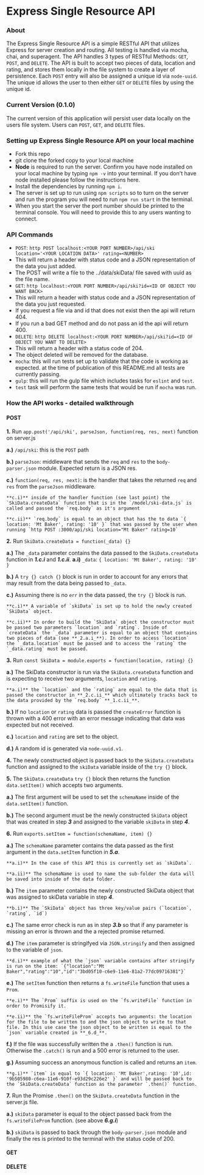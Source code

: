 # Express Single Resource API

### About
The Express Single Resource API is a simple RESTful API that utilizes Express for server creation and routing. All testing is handled via mocha, chai, and superagent. The API handles 3 types of RESTful Methods: `GET`, `POST`, and `DELETE`. The API is built to accept two pieces of data, location and rating, and stores them locally in the file system to create a layer of persistence. Each `POST` entry will also be assigned a unique id via `node-uuid`. The unique id allows the user to then either `GET` or `DELETE` files by using the unique id.

### Current Version (0.1.0)
The current version of this application will persist user data locally on the users file system. Users can `POST`, `GET`, and `DELETE` files.

### Setting up Express Single Resource API on your local machine
* Fork this repo
* git clone the forked copy to your local machine
* **Node** is required to run the server. Confirm you have node installed on your local machine by typing `npm -v` into your terminal. If you don't have node installed please follow the instructions here.
* Install the dependencies by running `npm i`.
* The server is set up to run using `npm scripts` so to turn on the server and run the program you will need to run `npm run start` in the terminal.
* When you start the server the port number should be printed to the terminal console. You will need to provide this to any users wanting to connect.

### API Commands
* `POST`: `http POST localhost:<YOUR PORT NUMBER>/api/ski location='<YOUR LOCATION DATA>' rating=<NUMBER>`
 * This will return a header with status code and a JSON representation of the data you just added.
 * The POST will write a file to the ../data/skiData/ file saved with uuid as the file name.
* `GET`: `http localhost:<YOUR PORT NUMBER>/api/ski?id=<ID OF OBJECT YOU WANT BACK>`
 * This will return a header with status code and a JSON representation of the data you just requested.
 * If you request a file via and id that does not exist then the api will return 404.
 * If you run a bad GET method and do not pass an id the api will return 400.
* `DELETE`: `http DELETE localhost:<YOUR PORT NUMBER>/api/ski?id=<ID OF OBJECT YOU WANT TO DELETE>`
 * This will return a header with a status code of 204.
 * The object deleted will be removed for the database.
* `mocha`: this will run tests set up to validate that the code is working as expected.
at the time of publication of this README.md all tests are currently passing.
* `gulp`: this will run the gulp file which includes tasks for `eslint` and `test`.
 * `test` task will perform the same tests that would be run if `mocha` was run.


### How the API works - detailed walkthrough
#### POST
**1.** Run `app.post('/api/ski', parseJson, function(req, res, next)` function on server.js

  **a.)** `/api/ski`: this is the `POST` path

  **b.)** `parseJson`: middleware that sends the `req` and `res` to the `body-parser.json` module. Expected return is a JSON res.

  **c.)** `function(req, res, next)`: is the handler that takes the returned `req` and `res` from the `parseJson` middleware.

    **c.i)** inside of the handler function (see last point) the `SkiData.createData` function that is in the `/model/ski-data.js` is called and passed the `req.body` as it's argument

    **c.ii)** `req.body` is equal to an object that has the to data `{ location: 'Mt Baker', rating: '10' }` that was passed by the user when running `http POST :3000/api/ski location="Mt Baker" rating=10`

**2.** Run `SkiData.createData = function(_data) {}`

  **a.)** The `_data` parameter contains the data passed to the `SkiData.createData` function in **_1.c.i_** and **_1.c.ii_**.
    **a.i)** `_data`: `{ location: 'Mt Baker', rating: '10' }`

  **b.)** A `try {} catch {}` block is run in order to account for any errors that may result from the data being passed to `_data`.

  **c.)** Assuming there is no `err` in the data passed, the `try {}` block is run.

    **c.i)** A variable of `skiData` is set up to hold the newly created `SkiData` object.

    **c.ii)** In order to build the `SkiData` object the constructor must be passed two parameters `location` and `rating`. Inside of `createData` the `_data` parameter is equal to an object that contains two pieces of data (see **_2.a.i_**). In order to access `location` the `_data.location` must be passed and to access the `rating` the `_data.rating` must be passed.

**3.** Run `const SkiData = module.exports = function(location, rating) {}`

  **a.)** The SkiData constructor is run via the `SkiData.createData` function and is expecting to receive two arguments, `location` and `rating`.

    **a.i)** the `location` and the `rating` are equal to the data that is passed the constructor in **_2.c.ii_** which ultimately tracks back to the data provided by the `req.body` **_1.c.ii_**.

  **b.)** If no `location` or `rating` data is passed the `createError` function is thrown with a 400 error with an error message indicating that data was expected but not received.

  **c.)** `location` and `rating` are set to the object.

  **d.)** A random id is generated via `node-uuid.v1`.

**4.** The newly constructed object is passed back to the `SkiData.createData` function and assigned to the `skiData` variable inside of the `try {}` block.

**5.** The `SkiData.createData` `try {}` block then returns the function `data.setItem()` which accepts two arguments.

  **a.)** The first argument will be used to set the `schemaName` inside of the `data.setItem()` function.

  **b.)** The second argument must be the newly constructed `SkiData` object that was created in step **_3_** and assigned to the variable `skiData` in step **_4_**.

**6.** Run `exports.setItem = function(schemaName, item) {}`

  **a.)** The `schemaName` parameter contains the data passed as the first argument in the `data.setItem` function in **_5.a_**.

    **a.i)** In the case of this API this is currently set as `skiData`.

    **a.ii)** The schemaName is used to name the sub-folder the data will be saved into inside of the data folder.

  **b.)** The `item` parameter contains the newly constructed SkiData object that was assigned to skiData variable in step **_4_**.

    **b.i)** The `SkiData` object has three key/value pairs (`location`, `rating`, `id`)

  **c.)** The same error check is run as in step **_3.b_** so that if any parameter is missing an error is thrown and the a rejected promise returned.

  **d.)** The `item` parameter is stringifyed via `JSON.stringify` and then assigned to the variable of `json`.

    **d.i)** example of what the `json` variable contains after stringify is run on the item: `{"location":"Mt Baker","rating":"10","id":"3bd05f10-c6e9-11e6-81a2-77dc09716381"}`

  **e.)** The `setItem` function then returns a `fs.writeFile` function that uses a `Prom`.

    **e.i)** The `Prom` suffix is used on the `fs.writeFile` function in order to Promisify it.

    **e.ii)** the `fs.writeFileProm` accepts two arguments: the location for the file to be written to and the json object to write to that file. In this use case the json object to be written is equal to the `json` variable created in **_6.d_**.

  **f.)** If the file was successfully written the a `.then()` function is run. Otherwise the `.catch()` is run and a 500 error is returned to the user.

  **g.)** Assuming success an anonymous function is called and returns an `item`.

    **g.i)** `item` is equal to `{ location: 'Mt Baker',rating: '10',id: '9b505980-c6ea-11e6-910f-e93d29c226e2' }` and will be passed back to the `SkiData.createData` function as the parameter `.then()` function.

**7.** Run the Promise `.then()` on the `SkiData.createData` function in the server.js file.

  **a.)** `skiData` parameter is equal to the object passed back from the `fs.writeFileProm` function. (see above **_6.g.i_**)

  **b.)** `skiData` is passed to back through the `body-parser.json` module and finally the res is printed to the terminal with the status code of 200.

#### GET


#### DELETE
